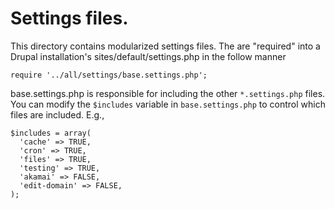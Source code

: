 # Settings files.

This directory contains modularized settings files. The are "required" into
a Drupal installation's sites/default/settings.php in the follow manner

    require '../all/settings/base.settings.php';

base.settings.php is responsible for including the other `*.settings.php` files.
You can modify the `$includes` variable in `base.settings.php` to control which
files are included. E.g.,

    $includes = array(
      'cache' => TRUE,
      'cron' => TRUE,
      'files' => TRUE,
      'testing' => TRUE,
      'akamai' => FALSE,
      'edit-domain' => FALSE,
    );
